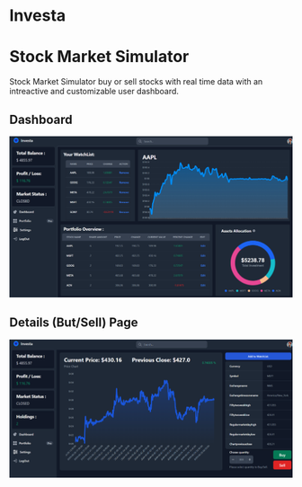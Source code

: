 # Investa
# Stock Market Simulator
Stock Market Simulator buy or sell stocks with real time data with an intreactive and customizable user dashboard.
## Dashboard
![Home Page](images/dashboard.png)
## Details (But/Sell) Page
![Search Page](images/searchPage.png)
